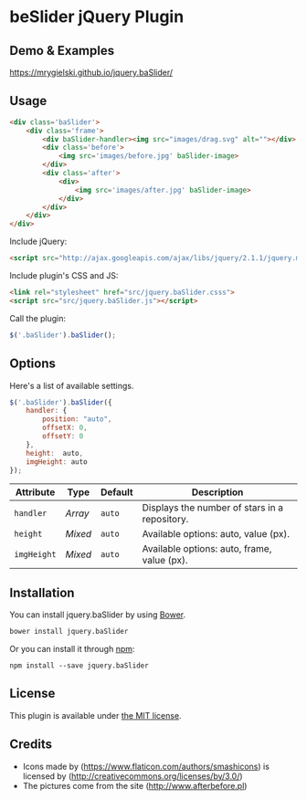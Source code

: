# beSlider jQuery Plugin

## Demo & Examples

<https://mrygielski.github.io/jquery.baSlider/>

## Usage

```html
<div class='baSlider'>
	<div class='frame'>
		<div baSlider-handler><img src="images/drag.svg" alt=""></div>
		<div class='before'>
			<img src='images/before.jpg' baSlider-image>
		</div>  
		<div class='after'>
			<div>
				<img src='images/after.jpg' baSlider-image>
			</div>
		</div>  
	</div>
</div>
```

Include jQuery:

```html
<script src="http://ajax.googleapis.com/ajax/libs/jquery/2.1.1/jquery.min.js"></script>
```

Include plugin's CSS and JS:

```html
<link rel="stylesheet" href="src/jquery.baSlider.csss">
<script src="src/jquery.baSlider.js"></script>
```

Call the plugin:

```javascript
$('.baSlider').baSlider();
```

## Options

Here's a list of available settings.

```javascript
$('.baSlider').baSlider({
	handler: {
		position: "auto",
		offsetX: 0,
		offsetY: 0
	},
	height:  auto,
	imgHeight: auto
});
```

Attribute			| Type				| Default		| Description
---						| ---					| ---				| ---
`handler`		| *Array*		| `auto`		| Displays the number of stars in a repository.
`height`		| *Mixed*		| `auto`		| Available options: auto, value (px).
`imgHeight`	| *Mixed*		| `auto`		| Available options: auto, frame, value (px).

## Installation

You can install jquery.baSlider by using [Bower](http://bower.io/).

```bash
bower install jquery.baSlider
```

Or you can install it through [npm](https://www.npmjs.com/):

```
npm install --save jquery.baSlider
```

## License

This plugin is available under [the MIT license](http://mths.be/mit).

## Credits

* Icons made by (https://www.flaticon.com/authors/smashicons) is licensed by (http://creativecommons.org/licenses/by/3.0/)
* The pictures come from the site (http://www.afterbefore.pl) 
